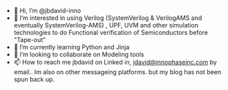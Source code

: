 - 👋 Hi, I’m @jbdavid-inno
- 👀 I’m interested in using Verilog (SystemVerilog &  VerilogAMS and eventually SystemVerilog-AMS) , UPF, UVM and other simulation technologies  to do Functional verification of Semiconductors before "Tape-out"  
- 🌱 I’m currently learning Python and Jinja
- 💞️ I’m looking to collaborate on Modeling tools
- 📫 How to reach me  jbdavid on Linked in, jdavid@innophaseinc.com by email..  Im also on other messageing platforms. but my blog has not been spun back up.  

<!---
jbdavid-inno/jbdavid-inno is a ✨ special ✨ repository because its `README.md` (this file) appears on your GitHub profile.
You can click the Preview link to take a look at your changes.
--->
